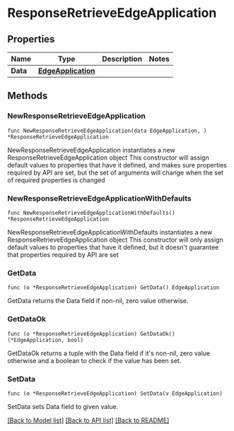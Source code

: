 # ResponseRetrieveEdgeApplication

## Properties

Name | Type | Description | Notes
------------ | ------------- | ------------- | -------------
**Data** | [**EdgeApplication**](EdgeApplication.md) |  | 

## Methods

### NewResponseRetrieveEdgeApplication

`func NewResponseRetrieveEdgeApplication(data EdgeApplication, ) *ResponseRetrieveEdgeApplication`

NewResponseRetrieveEdgeApplication instantiates a new ResponseRetrieveEdgeApplication object
This constructor will assign default values to properties that have it defined,
and makes sure properties required by API are set, but the set of arguments
will change when the set of required properties is changed

### NewResponseRetrieveEdgeApplicationWithDefaults

`func NewResponseRetrieveEdgeApplicationWithDefaults() *ResponseRetrieveEdgeApplication`

NewResponseRetrieveEdgeApplicationWithDefaults instantiates a new ResponseRetrieveEdgeApplication object
This constructor will only assign default values to properties that have it defined,
but it doesn't guarantee that properties required by API are set

### GetData

`func (o *ResponseRetrieveEdgeApplication) GetData() EdgeApplication`

GetData returns the Data field if non-nil, zero value otherwise.

### GetDataOk

`func (o *ResponseRetrieveEdgeApplication) GetDataOk() (*EdgeApplication, bool)`

GetDataOk returns a tuple with the Data field if it's non-nil, zero value otherwise
and a boolean to check if the value has been set.

### SetData

`func (o *ResponseRetrieveEdgeApplication) SetData(v EdgeApplication)`

SetData sets Data field to given value.



[[Back to Model list]](../README.md#documentation-for-models) [[Back to API list]](../README.md#documentation-for-api-endpoints) [[Back to README]](../README.md)


